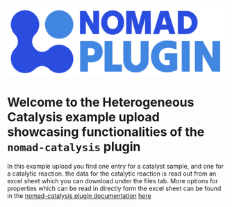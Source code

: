 ![nomad plugin logo](nomad-plugin-logo.png)

# Welcome to the Heterogeneous Catalysis example upload showcasing functionalities of the `nomad-catalysis` plugin

In this example upload you find one entry for a catalyst sample, and one for a catalytic reaction. the data for the catalytic reaction is read out from an excel sheet which you can download under the files tab. More options for properties which can be read in directly form the excel sheet can be found in the [nomad-catalysis plugin documentation](https://fairmat-nfdi.github.io/nomad-catalysis-plugin/) [here](https://fairmat-nfdi.github.io/nomad-catalysis-plugin/how_to/use_this_plugin.html#format-of-the-csv-or-xlsx-data-file)